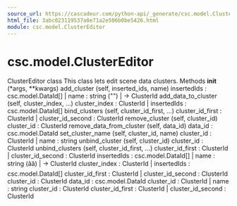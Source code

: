 ```yaml
---
source_url: https://cascadeur.com/python-api/_generate/csc.model.ClusterEditor.html
html_file: 3abc023119537a0e71a2e506b0be5426.html
module: csc.model.ClusterEditor
---
```


# csc.model.ClusterEditor 

ClusterEditor class 
This class lets edit scene data clusters. Methods __init__ (*args, **kwargs) add_cluster (self, inserted_ids, name) insertedIds : csc.model.DataId[] | name : string ("") | -> ClusterId add_data_to_cluster (self, cluster_index, ...) cluster_index : ClusterId | insertedIds : csc.model.DataId[] bind_clusters (self, cluster_id_first, ...) cluster_id_first : ClusterId | cluster_id_second : ClusterId remove_cluster (self, cluster_id) cluster_id : ClusterId remove_data_from_cluster (self, data_id) data_id : csc.model.DataId set_cluster_name (self, cluster_id, name) cluster_id : ClusterId | name : string unbind_cluster (self, cluster_id) cluster_id : ClusterId unbind_clusters (self, cluster_id_first, ...) cluster_id_first : ClusterId | cluster_id_second : ClusterId insertedIds : csc.model.DataId[] | name : string (ââ) | -> ClusterId cluster_index : ClusterId | insertedIds : csc.model.DataId[] cluster_id_first : ClusterId | cluster_id_second : ClusterId cluster_id : ClusterId data_id : csc.model.DataId cluster_id : ClusterId | name : string cluster_id : ClusterId cluster_id_first : ClusterId | cluster_id_second : ClusterId